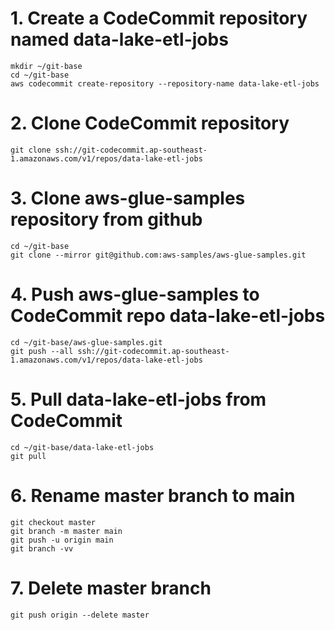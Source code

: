 # 1. Create a CodeCommit repository named data-lake-etl-jobs
```
mkdir ~/git-base
cd ~/git-base
aws codecommit create-repository --repository-name data-lake-etl-jobs
```

# 2. Clone CodeCommit repository
```
git clone ssh://git-codecommit.ap-southeast-1.amazonaws.com/v1/repos/data-lake-etl-jobs
```


# 3. Clone aws-glue-samples repository from github
```
cd ~/git-base
git clone --mirror git@github.com:aws-samples/aws-glue-samples.git
```

# 4. Push aws-glue-samples to CodeCommit repo data-lake-etl-jobs
```
cd ~/git-base/aws-glue-samples.git
git push --all ssh://git-codecommit.ap-southeast-1.amazonaws.com/v1/repos/data-lake-etl-jobs
```

# 5. Pull data-lake-etl-jobs from CodeCommit
```
cd ~/git-base/data-lake-etl-jobs
git pull
```

# 6. Rename master branch to main
```
git checkout master
git branch -m master main
git push -u origin main
git branch -vv
```

# 7. Delete master branch
```
git push origin --delete master
```